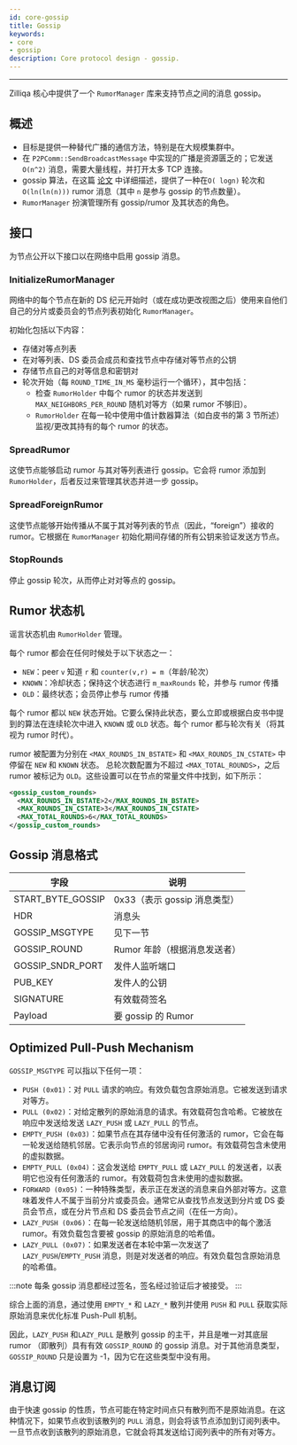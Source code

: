 ```yaml
---
id: core-gossip
title: Gossip
keywords: 
- core 
- gossip
description: Core protocol design - gossip.
---
```


---
Zilliqa 核心中提供了一个 `RumorManager` 库来支持节点之间的消息 gossip。

## 概述

- 目标是提供一种替代广播的通信方法，特别是在大规模集群中。
- 在 `P2PComm::SendBroadcastMessage` 中实现的广播是资源匮乏的；它发送 `O(n^2)` 消息，需要大量线程，并打开太多 TCP 连接。
- gossip 算法，在这篇 [论文](https://zoo.cs.yale.edu/classes/cs426/2013/bib/karp00randomized.pdf) 中详细描述，提供了一种在`O( logn)` 轮次和 `O(ln(ln(n)))` rumor 消息（其中 `n` 是参与 gossip 的节点数量）。
- `RumorManager` 扮演管理所有 gossip/rumor 及其状态的角色。

## 接口

为节点公开以下接口以在网络中启用 gossip 消息。

### InitializeRumorManager

网络中的每个节点在新的 DS 纪元开始时（或在成功更改视图之后）使用来自他们自己的分片或委员会的节点列表初始化 `RumorManager`。

初始化包括以下内容：

- 存储对等点列表
- 在对等列表、DS 委员会成员和查找节点中存储对等节点的公钥
- 存储节点自己的对等信息和密钥对
- 轮次开始（每 `ROUND_TIME_IN_MS` 毫秒运行一个循环），其中包括：
  - 检查 `RumorHolder` 中每个 rumor 的状态并发送到 `MAX_NEIGHBORS_PER_ROUND` 随机对等方（如果 rumor 不够旧）。
  - `RumorHolder` 在每一轮中使用中值计数器算法（如白皮书的第 3 节所述）监视/更改其持有的每个 rumor 的状态。

### SpreadRumor

这使节点能够启动 rumor 与其对等列表进行 gossip。它会将 rumor 添加到 `RumorHolder`，后者反过来管理其状态并进一步 gossip。

### SpreadForeignRumor

这使节点能够开始传播从不属于其对等列表的节点（因此，“foreign”）接收的 rumor。它根据在 `RumorManager` 初始化期间存储的所有公钥来验证发送方节点。

### StopRounds

停止 gossip 轮次，从而停止对对等点的 gossip。
  
## Rumor 状态机

谣言状态机由 `RumorHolder` 管理。

每个 rumor 都会在任何时候处于以下状态之一：

- `NEW`：peer `v` 知道 `r` 和 `counter(v,r) = m`（年龄/轮次）
- `KNOWN`：冷却状态；保持这个状态进行 `m_maxRounds` 轮，并参与 rumor 传播
- `OLD`：最终状态；会员停止参与 rumor 传播

每个 rumor 都以 `NEW` 状态开始。它要么保持此状态，要么立即或根据白皮书中提到的算法在连续轮次中进入 `KNOWN` 或 `OLD` 状态。每个 rumor 都与轮次有关（将其视为 rumor 时代）。

rumor 被配置为分别在 `<MAX_ROUNDS_IN_BSTATE>` 和 `<MAX_ROUNDS_IN_CSTATE>` 中停留在 `NEW` 和 `KNOWN` 状态。
总轮次数配置为不超过 `<MAX_TOTAL_ROUNDS>`，之后 rumor 被标记为 `OLD`。这些设置可以在节点的常量文件中找到，如下所示：

```xml
<gossip_custom_rounds>
  <MAX_ROUNDS_IN_BSTATE>2</MAX_ROUNDS_IN_BSTATE>
  <MAX_ROUNDS_IN_CSTATE>3</MAX_ROUNDS_IN_CSTATE>
  <MAX_TOTAL_ROUNDS>6</MAX_TOTAL_ROUNDS>
</gossip_custom_rounds>
```

## Gossip 消息格式

| 字段 | 说明 |
|-------------------|--------------------------------------|
| START_BYTE_GOSSIP | 0x33（表示 gossip 消息类型）|
| HDR | 消息头 |
| GOSSIP_MSGTYPE | 见下一节 |
| GOSSIP_ROUND | Rumor 年龄（根据消息发送者）|
| GOSSIP_SNDR_PORT | 发件人监听端口|
| PUB_KEY | 发件人的公钥 |
| SIGNATURE         | 有效载荷签名 |
| Payload            | 要 gossip 的 Rumor |

## Optimized Pull-Push Mechanism

`GOSSIP_MSGTYPE` 可以指以下任何一项：

- `PUSH (0x01)`：对 `PULL` 请求的响应。有效负载包含原始消息。它被发送到请求对等方。
- `PULL (0x02)`：对给定散列的原始消息的请求。有效载荷包含哈希。它被放在响应中发送给发送 `LAZY_PUSH` 或 `LAZY_PULL` 的节点。
- `EMPTY_PUSH (0x03)`：如果节点在其存储中没有任何激活的 rumor，它会在每一轮发送给随机邻居。它表示向节点的邻居询问 rumor。有效载荷包含未使用的虚拟数据。
- `EMPTY_PULL (0x04)`：这会发送给 `EMPTY_PULL` 或 `LAZY_PULL` 的发送者，以表明它也没有任何激活的 rumor。有效载荷包含未使用的虚拟数据。
- `FORWARD (0x05)`：一种特殊类型，表示正在发送的消息来自外部对等方。这意味着发件人不属于当前分片或委员会。通常它从查找节点发送到分片或 DS 委员会节点，或在分片节点和 DS 委员会节点之间（在任一方向）。
- `LAZY_PUSH (0x06)`：在每一轮发送给随机邻居，用于其商店中的每个激活 rumor。有效负载包含要被 gossip 的原始消息的哈希值。
- `LAZY_PULL (0x07)`：如果发送者在本轮中第一次发送了 `LAZY_PUSH`/`EMPTY_PUSH` 消息，则是对发送者的响应。有效负载包含原始消息的哈希值。

:::note
每条 gossip 消息都经过签名，签名经过验证后才被接受。
:::

综合上面的消息，通过使用 `EMPTY_*` 和 `LAZY_*` 散列并使用 `PUSH` 和 `PULL` 获取实际原始消息来优化标准 Push-Pull 机制。

因此，`LAZY_PUSH` 和`LAZY_PULL` 是散列 gossip 的主干，并且是唯一对其底层 rumor （即散列）具有有效 `GOSSIP_ROUND` 的 gossip 消息。对于其他消息类型，`GOSSIP_ROUND` 只是设置为 -1，因为它在这些类型中没有用。

## 消息订阅

由于快速 gossip 的性质，节点可能在特定时间点只有散列而不是原始消息。在这种情况下，如果节点收到该散列的 `PULL` 消息，则会将该节点添加到订阅列表中。一旦节点收到该散列的原始消息，它就会将其发送给订阅列表中的所有对等方。